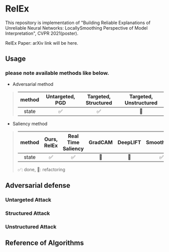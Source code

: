 # RelEx
This repository is implementation of "Building Reliable Explanations of Unreliable Neural Networks: LocallySmoothing Perspective of Model Interpretation", CVPR 2021(poster).

RelEx Paper: arXiv link will be here.

## Usage
### please note available methods like below.
* Adversarial method
> |method|Untargeted, PGD|Targeted, Structured|Targeted, Unstructured|
> |:---:|:---:|:---:|:---:|
> |state|:white_check_mark:|:white_check_mark:|:construction:|
* Saliency method
> |method|Ours, RelEx|Real Time Saliency|GradCAM|DeepLIFT|SmoothGrad|Integrated Gradient|Simple Gradient|
> |:---:|:---:|:---:|:---:|:---:|:---:|:---:|:---:|
> |state|:white_check_mark:|:white_check_mark:|:construction:|:construction:|:white_check_mark:|:white_check_mark:|:construction:|
> :white_check_mark:: done, :construction:: refactoring
## Adversarial defense
### Untargeted Attack

### Structured Attack

### Unstructured Attack

## Reference of Algorithms